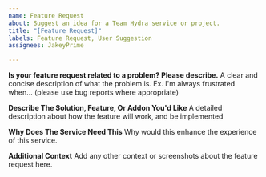 ```yaml
---
name: Feature Request
about: Suggest an idea for a Team Hydra service or project.
title: "[Feature Request]"
labels: Feature Request, User Suggestion
assignees: JakeyPrime

---
```


**Is your feature request related to a problem? Please describe.**
A clear and concise description of what the problem is. Ex. I'm always frustrated when... (please use bug reports where appropriate)

**Describe The Solution, Feature, Or Addon You'd Like**
A detailed description about how the feature will work, and be implemented

**Why Does The Service Need This**
Why would this enhance the experience of this service.

**Additional Context**
Add any other context or screenshots about the feature request here.
